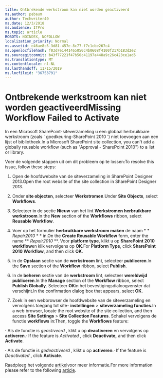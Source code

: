```yaml
---
title: Ontbrekende werkstroom kan niet worden geactiveerd
ms.author: pebaum
author: Techwriter40
ms.date: 12/3/2018
ms.audience: ITPro
ms.topic: article
ROBOTS: NOINDEX, NOFOLLOW
localization_priority: Normal
ms.assetid: e46ae8c5-3d81-457e-8c77-f7c1cbe267c4
ms.openlocfilehash: f03d7e1441465050c4b0608f4100f217b183d2e2
ms.sourcegitcommit: b43f77221f47b50c41197a448a9c26c423ce1ad5
ms.translationtype: MT
ms.contentlocale: nl-NL
ms.lasthandoff: 11/15/2019
ms.locfileid: "36753791"
---
```

# <a name="missing-workflow-failed-to-activate"></a><span data-ttu-id="2a064-102">Ontbrekende werkstroom kan niet worden geactiveerd</span><span class="sxs-lookup"><span data-stu-id="2a064-102">Missing Workflow Failed to Activate</span></span>

<span data-ttu-id="2a064-103">In een Microsoft SharePoint-siteverzameling u een globaal herbruikbare werkstroom (zoals ' goedkeuring-SharePoint 2010 ') niet toevoegen aan een lijst of bibliotheek.</span><span class="sxs-lookup"><span data-stu-id="2a064-103">In a Microsoft SharePoint site collection, you can't add a globally reusable workflow (such as "Approval - SharePoint 2010") to a list or library.</span></span>
  
<span data-ttu-id="2a064-104">Voer de volgende stappen uit om dit probleem op te lossen:</span><span class="sxs-lookup"><span data-stu-id="2a064-104">To resolve this issue, follow these steps:</span></span> 
  
1. <span data-ttu-id="2a064-105">Open de hoofdwebsite van de siteverzameling in SharePoint Designer 2013.</span><span class="sxs-lookup"><span data-stu-id="2a064-105">Open the root website of the site collection in SharePoint Designer 2013.</span></span>
  
2. <span data-ttu-id="2a064-106">Onder **site objecten**, selecteer **Werkstromen**.</span><span class="sxs-lookup"><span data-stu-id="2a064-106">Under **Site Objects**, select **Workflows**.</span></span> 
  
3. <span data-ttu-id="2a064-107">Selecteer in de sectie **Nieuw** van het lint **Werkstromen** **herbruikbare werkstroom**.</span><span class="sxs-lookup"><span data-stu-id="2a064-107">In the **New** section of the **Workflows** ribbon, select **Reusable Workflow**.</span></span> 
  
4. <span data-ttu-id="2a064-108">Voer op het formulier **herbruikbare werkstroom maken** de naam \* \* *Repair2010* \* \* in.</span><span class="sxs-lookup"><span data-stu-id="2a064-108">On the **Create Reusable Workflow** form, enter the name \*\* *Repair2010* \*\*.</span></span> <span data-ttu-id="2a064-109">Voor **platform type**, klikt u op **SharePoint 2010 workflow**en klik vervolgens op **OK**.</span><span class="sxs-lookup"><span data-stu-id="2a064-109">For **Platform Type**, click **SharePoint 2010 Workflow**, and then click **OK**.</span></span> 
  
1. <span data-ttu-id="2a064-110">In de **Opslaan** sectie van de **werkstroom** lint, selecteer **publiceren**.</span><span class="sxs-lookup"><span data-stu-id="2a064-110">In the **Save** section of the **Workflow** ribbon, select **Publish**.</span></span> 
  
2. <span data-ttu-id="2a064-111">In de **beheren** sectie van de **werkstroom** lint, selecteer **wereldwijd publiceren**.</span><span class="sxs-lookup"><span data-stu-id="2a064-111">In the **Manage** section of the **Workflow** ribbon, select **Publish Globally**.</span></span> <span data-ttu-id="2a064-112">Selecteer **OK**in het bevestigingsdialoogvenster dat verschijnt.</span><span class="sxs-lookup"><span data-stu-id="2a064-112">In the confirmation dialog box that appears, select **OK**.</span></span> 
  
3. <span data-ttu-id="2a064-113">Zoek in een webbrowser de hoofdwebsite van de siteverzameling en vervolgens toegang tot site- **instellingen** \> **siteverzameling functies**.</span><span class="sxs-lookup"><span data-stu-id="2a064-113">In a web browser, locate the root website of the site collection, and then access **Site Settings** \> **Site Collection Features**.</span></span> <span data-ttu-id="2a064-114">Schakel vervolgens de functie **workflows** in:</span><span class="sxs-lookup"><span data-stu-id="2a064-114">Then, toggle the **Workflows** feature:</span></span> 
  
<span data-ttu-id="2a064-115">· Als de functie is *geactiveerd* , klikt u op **deactiveren** en vervolgens op **activeren**.</span><span class="sxs-lookup"><span data-stu-id="2a064-115">· If the feature is  *Activated*  , click **Deactivate,** and then click **Activate**.</span></span> 
  
<span data-ttu-id="2a064-116">· Als de functie is *gedeactiveerd* , klikt u op **activeren**.</span><span class="sxs-lookup"><span data-stu-id="2a064-116">· If the feature is  *Deactivated*  , click **Activate**.</span></span> 
  
<span data-ttu-id="2a064-117">Raadpleeg het volgende [artikel](https://go.microsoft.com/fwlink/?linkid=2047770&amp;clcid=0x409)voor meer informatie.</span><span class="sxs-lookup"><span data-stu-id="2a064-117">For more information please refer to the following [article](https://go.microsoft.com/fwlink/?linkid=2047770&amp;clcid=0x409).</span></span>
  

